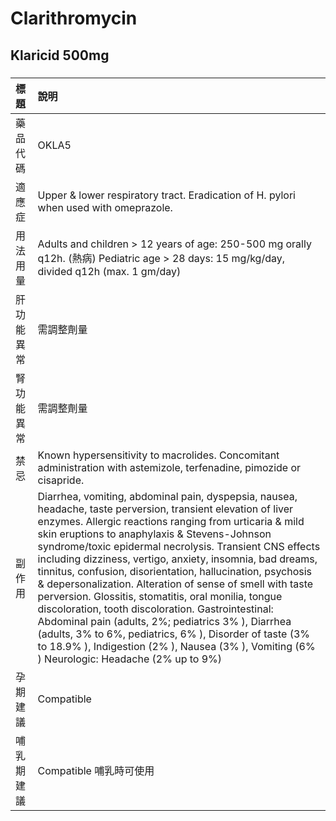 # Clarithromycin

## Klaricid 500mg

##### 

| 標題       | 說明                                                                                                                                                                                                                                                                                                                                                                                                                                                                                                                                                                                                                                                                                                                                                                                                       |
|:-----------|:-----------------------------------------------------------------------------------------------------------------------------------------------------------------------------------------------------------------------------------------------------------------------------------------------------------------------------------------------------------------------------------------------------------------------------------------------------------------------------------------------------------------------------------------------------------------------------------------------------------------------------------------------------------------------------------------------------------------------------------------------------------------------------------------------------------|
| 藥品代碼   | OKLA5                                                                                                                                                                                                                                                                                                                                                                                                                                                                                                                                                                                                                                                                                                                                                                                                      |
| 適應症     | Upper & lower respiratory tract. Eradication of H. pylori when used with omeprazole.                                                                                                                                                                                                                                                                                                                                                                                                                                                                                                                                                                                                                                                                                                                       |
| 用法用量   | Adults and children > 12 years of age: 250-500 mg orally q12h. (熱病) Pediatric age > 28 days: 15 mg/kg/day, divided q12h (max. 1 gm/day)                                                                                                                                                                                                                                                                                                                                                                                                                                                                                                                                                                                                                                                                  |
| 肝功能異常 | 需調整劑量                                                                                                                                                                                                                                                                                                                                                                                                                                                                                                                                                                                                                                                                                                                                                                                                 |
| 腎功能異常 | 需調整劑量                                                                                                                                                                                                                                                                                                                                                                                                                                                                                                                                                                                                                                                                                                                                                                                                 |
| 禁忌       | Known hypersensitivity to macrolides. Concomitant administration with astemizole, terfenadine, pimozide or cisapride.                                                                                                                                                                                                                                                                                                                                                                                                                                                                                                                                                                                                                                                                                      |
| 副作用     | Diarrhea, vomiting, abdominal pain, dyspepsia, nausea, headache, taste perversion, transient elevation of liver enzymes. Allergic reactions ranging from urticaria & mild skin eruptions to anaphylaxis & Stevens-Johnson syndrome/toxic epidermal necrolysis. Transient CNS effects including dizziness, vertigo, anxiety, insomnia, bad dreams, tinnitus, confusion, disorientation, hallucination, psychosis & depersonalization. Alteration of sense of smell with taste perversion. Glossitis, stomatitis, oral monilia, tongue discoloration, tooth discoloration. Gastrointestinal: Abdominal pain (adults, 2%; pediatrics 3% ), Diarrhea (adults, 3% to 6%, pediatrics, 6% ), Disorder of taste (3% to 18.9% ), Indigestion (2% ), Nausea (3% ), Vomiting (6% ) Neurologic: Headache (2% up to 9%) |
| 孕期建議   | Compatible                                                                                                                                                                                                                                                                                                                                                                                                                                                                                                                                                                                                                                                                                                                                                                                                 |
| 哺乳期建議 | Compatible 哺乳時可使用                                                                                                                                                                                                                                                                                                                                                                                                                                                                                                                                                                                                                                                                                                                                                                                    |

